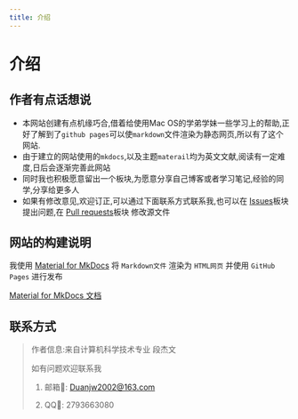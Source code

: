```yaml
---
title: 介绍
---
```


# 介绍

## 作者有点话想说


- 本网站创建有点机缘巧合,借着给使用Mac OS的学弟学妹一些学习上的帮助,正好了解到了`github pages`可以使`markdown`文件渲染为静态网页,所以有了这个网站.
- 由于建立的网站使用的`mkdocs`,以及主题`materail`均为英文文献,阅读有一定难度,日后会逐渐完善此网站
- 同时我也积极愿意留出一个板块,为愿意分享自己博客或者学习笔记,经验的同学,分享给更多人
- 如果有修改意见,欢迎订正,可以通过下面联系方式联系我,也可以在 [Issues](https://github.com/DDWe11/DDWe11.github.io/issues)板块 提出问题,在 [Pull requests](https://github.com/DDWe11/DDWe11.github.io/pulls)板块 修改源文件

## 网站的构建说明

我使用 [Material for MkDocs](https://github.com/squidfunk/mkdocs-material) 将 `Markdown文件` 渲染为 `HTML网页` 并使用 `GitHub Pages` 进行发布

[Material for MkDocs 文档](https://squidfunk.github.io/mkdocs-material/)

## 联系方式
> 作者信息:来自计算机科学技术专业 段杰文
> 
> 如有问题欢迎联系我
> 
>1. 邮箱📮: Duanjw2002@163.com
>
>2. QQ🐧:  2793663080
